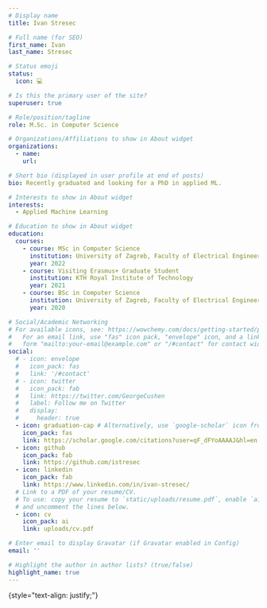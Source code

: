 ```yaml
---
# Display name
title: Ivan Stresec

# Full name (for SEO)
first_name: Ivan
last_name: Stresec

# Status emoji
status:
  icon: 💻

# Is this the primary user of the site?
superuser: true

# Role/position/tagline
role: M.Sc. in Computer Science

# Organizations/Affiliations to show in About widget
organizations:
  - name: 
    url:

# Short bio (displayed in user profile at end of posts)
bio: Recently graduated and looking for a PhD in applied ML.

# Interests to show in About widget
interests:
  - Applied Machine Learning

# Education to show in About widget
education:
  courses:
    - course: MSc in Computer Science
      institution: University of Zagreb, Faculty of Electrical Engineering and Computing
      year: 2022
    - course: Visiting Erasmus+ Graduate Student
      institution: KTH Royal Institute of Technology
      year: 2021
    - course: BSc in Computer Science
      institution: University of Zagreb, Faculty of Electrical Engineering and Computing
      year: 2020

# Social/Academic Networking
# For available icons, see: https://wowchemy.com/docs/getting-started/page-builder/#icons
#   For an email link, use "fas" icon pack, "envelope" icon, and a link in the
#   form "mailto:your-email@example.com" or "/#contact" for contact widget.
social:
  # - icon: envelope
  #   icon_pack: fas
  #   link: '/#contact'
  # - icon: twitter
  #   icon_pack: fab
  #   link: https://twitter.com/GeorgeCushen
  #   label: Follow me on Twitter
  #   display:
  #     header: true
  - icon: graduation-cap # Alternatively, use `google-scholar` icon from `ai` icon pack
    icon_pack: fas
    link: https://scholar.google.com/citations?user=qF_dFYoAAAAJ&hl=en
  - icon: github
    icon_pack: fab
    link: https://github.com/istresec
  - icon: linkedin
    icon_pack: fab
    link: https://www.linkedin.com/in/ivan-stresec/
  # Link to a PDF of your resume/CV.
  # To use: copy your resume to `static/uploads/resume.pdf`, enable `ai` icons in `params.yaml`,
  # and uncomment the lines below.
  - icon: cv
    icon_pack: ai
    link: uploads/cv.pdf

# Enter email to display Gravatar (if Gravatar enabled in Config)
email: ''

# Highlight the author in author lists? (true/false)
highlight_name: true
---
```


{style="text-align: justify;"}
